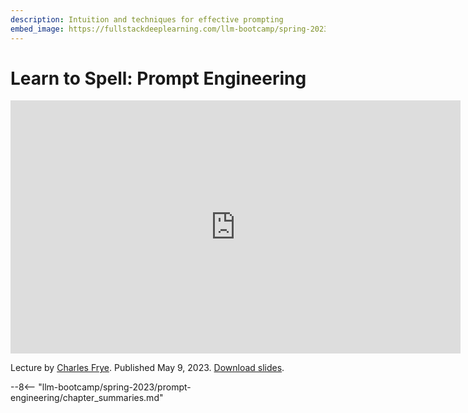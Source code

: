 ```yaml
---
description: Intuition and techniques for effective prompting
embed_image: https://fullstackdeeplearning.com/llm-bootcamp/spring-2023/prompt-engineering/cover.jpg
---
```


# Learn to Spell: Prompt Engineering

<div align="center">
<iframe width="720" height="405" src="https://www.youtube-nocookie.com/embed/JnBHR_yL2w8?list=PL1T8fO7ArWleyIqOy37OVXsP4hFXymdOZ" title="YouTube video player" frameborder="0" allow="accelerometer; autoplay; clipboard-write; encrypted-media; gyroscope; picture-in-picture" allowfullscreen></iframe>
</div>

Lecture by [Charles Frye](https://twitter.com/charles_irl).
Published May 9, 2023.
[Download slides](https://fsdl.me/2023-llmbc-slides-03).

--8<-- "llm-bootcamp/spring-2023/prompt-engineering/chapter_summaries.md"
